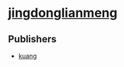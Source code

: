 # [jingdonglianmeng](https://pypi.org/project/jingdonglianmeng)



## Publishers
- [kuang](https://pypi.org/user/kuang)

